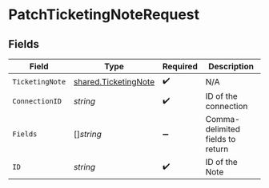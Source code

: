 # PatchTicketingNoteRequest


## Fields

| Field                                                               | Type                                                                | Required                                                            | Description                                                         |
| ------------------------------------------------------------------- | ------------------------------------------------------------------- | ------------------------------------------------------------------- | ------------------------------------------------------------------- |
| `TicketingNote`                                                     | [shared.TicketingNote](../../../pkg/models/shared/ticketingnote.md) | :heavy_check_mark:                                                  | N/A                                                                 |
| `ConnectionID`                                                      | *string*                                                            | :heavy_check_mark:                                                  | ID of the connection                                                |
| `Fields`                                                            | []*string*                                                          | :heavy_minus_sign:                                                  | Comma-delimited fields to return                                    |
| `ID`                                                                | *string*                                                            | :heavy_check_mark:                                                  | ID of the Note                                                      |